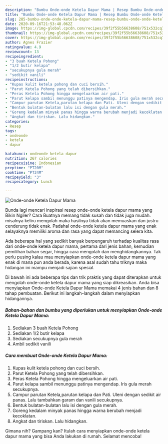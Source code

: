 ```yaml
---
description: "Bumbu Onde-onde Ketela Dapur Mama | Resep Bumbu Onde-onde Ketela Dapur Mama Yang Mudah Dan Praktis"
title: "Bumbu Onde-onde Ketela Dapur Mama | Resep Bumbu Onde-onde Ketela Dapur Mama Yang Mudah Dan Praktis"
slug: 285-bumbu-onde-onde-ketela-dapur-mama-resep-bumbu-onde-onde-ketela-dapur-mama-yang-mudah-dan-praktis
date: 2020-09-16T21:53:48.062Z
image: https://img-global.cpcdn.com/recipes/39f2f55b56638608/751x532cq70/onde-onde-ketela-dapur-mama-foto-resep-utama.jpg
thumbnail: https://img-global.cpcdn.com/recipes/39f2f55b56638608/751x532cq70/onde-onde-ketela-dapur-mama-foto-resep-utama.jpg
cover: https://img-global.cpcdn.com/recipes/39f2f55b56638608/751x532cq70/onde-onde-ketela-dapur-mama-foto-resep-utama.jpg
author: Agnes Frazier
ratingvalue: 4.9
reviewcount: 13
recipeingredient:
- "3 buah Ketela Pohong"
- "1/2 butir kelapa"
- "secukupnya gula merah"
- "sedikit vanili"
recipeinstructions:
- "Kupas kulit ketela pohong dan cuci bersih."
- "Parut Ketela Pohong yang telah dibersihkan."
- "Peras Ketela Pohong hingga mengeluarkan air pati."
- "Parut kelapa sambil menunggu patinya mengendap. Iris gula merah secukupnya."
- "Campur parutan Ketela,parutan kelapa dan Pati. Uleni dengan sedikit air panas. Lalu tambahkan garam dan vanili secukupnya."
- "Bentuk bulatan-bulatan lalu isi dengan gula merah."
- "Goreng kedalam minyak panas hingga warna berubah menjadi kecoklatan."
- "Angkat dan tiriskan. Lalu hidangkan."
categories:
- Resep
tags:
- ondeonde
- ketela
- dapur

katakunci: ondeonde ketela dapur 
nutrition: 267 calories
recipecuisine: Indonesian
preptime: "PT20M"
cooktime: "PT34M"
recipeyield: "3"
recipecategory: Lunch

---
```



![Onde-onde Ketela Dapur Mama](https://img-global.cpcdn.com/recipes/39f2f55b56638608/751x532cq70/onde-onde-ketela-dapur-mama-foto-resep-utama.jpg)

Bunda lagi mencari inspirasi resep onde-onde ketela dapur mama yang Bikin Ngiler? Cara Buatnya memang tidak susah dan tidak juga mudah. misalnya keliru mengolah maka hasilnya tidak akan memuaskan dan justru cenderung tidak enak. Padahal onde-onde ketela dapur mama yang enak selayaknya memiliki aroma dan rasa yang dapat memancing selera kita.

Ada beberapa hal yang sedikit banyak berpengaruh terhadap kualitas rasa dari onde-onde ketela dapur mama, pertama dari jenis bahan, kemudian pemilihan bahan segar, hingga cara mengolah dan menghidangkannya. Tak perlu pusing kalau mau menyiapkan onde-onde ketela dapur mama yang enak di mana pun anda berada, karena asal sudah tahu triknya maka hidangan ini mampu menjadi sajian spesial.




Di bawah ini ada beberapa tips dan trik praktis yang dapat diterapkan untuk mengolah onde-onde ketela dapur mama yang siap dikreasikan. Anda bisa menyiapkan Onde-onde Ketela Dapur Mama memakai 4 jenis bahan dan 8 tahap pembuatan. Berikut ini langkah-langkah dalam menyiapkan hidangannya.

<!--inarticleads1-->

##### Bahan-bahan dan bumbu yang diperlukan untuk menyiapkan Onde-onde Ketela Dapur Mama:

1. Sediakan 3 buah Ketela Pohong
1. Sediakan 1/2 butir kelapa
1. Sediakan secukupnya gula merah
1. Ambil sedikit vanili




<!--inarticleads2-->

##### Cara membuat Onde-onde Ketela Dapur Mama:

1. Kupas kulit ketela pohong dan cuci bersih.
1. Parut Ketela Pohong yang telah dibersihkan.
1. Peras Ketela Pohong hingga mengeluarkan air pati.
1. Parut kelapa sambil menunggu patinya mengendap. Iris gula merah secukupnya.
1. Campur parutan Ketela,parutan kelapa dan Pati. Uleni dengan sedikit air panas. Lalu tambahkan garam dan vanili secukupnya.
1. Bentuk bulatan-bulatan lalu isi dengan gula merah.
1. Goreng kedalam minyak panas hingga warna berubah menjadi kecoklatan.
1. Angkat dan tiriskan. Lalu hidangkan.




Gimana nih? Gampang kan? Itulah cara menyiapkan onde-onde ketela dapur mama yang bisa Anda lakukan di rumah. Selamat mencoba!
